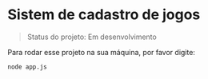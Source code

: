 <h1>Sistem de cadastro de jogos</h1>

> Status do projeto: Em desenvolvimento

Para rodar esse projeto na sua máquina, por favor digite:

```
node app.js
```


